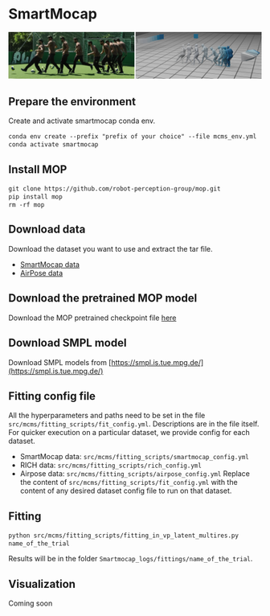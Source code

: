 # SmartMocap
![](./resources/teaser.jpg)
## Prepare the environment
Create and activate smartmocap conda env.
```
conda env create --prefix "prefix of your choice" --file mcms_env.yml
conda activate smartmocap
```

## Install MOP
```
git clone https://github.com/robot-perception-group/mop.git
pip install mop
rm -rf mop
```


## Download data
Download the dataset you want to use and extract the tar file.
- [SmartMocap data](https://download.is.tue.mpg.de/download.php?domain=smartmocap&resume=1&sfile=VolleyDay.tar.gz)
- [AirPose data](https://download.is.tue.mpg.de/download.php?domain=smartmocap&resume=1&sfile=copenet_data.tar.gz)


## Download the pretrained MOP model
Download the MOP pretrained checkpoint file [here](https://download.is.tue.mpg.de/download.php?domain=smartmocap&resume=1&sfile=Smartmocap_mop_ckpt_release.tar.gz)

## Download SMPL model
Download SMPL models from [https://smpl.is.tue.mpg.de/](https://smpl.is.tue.mpg.de/)

## Fitting config file
All the hyperparameters and paths need to be set in the file `src/mcms/fitting_scripts/fit_config.yml`. Descriptions are in the file itself.
For quicker execution on a particular dataset, we provide config for each dataset.
- SmartMocap data: `src/mcms/fitting_scripts/smartmocap_config.yml`
- RICH data: `src/mcms/fitting_scripts/rich_config.yml`
- Airpose data: `src/mcms/fitting_scripts/airpose_config.yml`
Replace the content of `src/mcms/fitting_scripts/fit_config.yml` with the content of any desired dataset config file to run on that dataset.


## Fitting

```
python src/mcms/fitting_scripts/fitting_in_vp_latent_multires.py name_of_the_trial
```
Results will be in the folder `Smartmocap_logs/fittings/name_of_the_trial`.

## Visualization
Coming soon